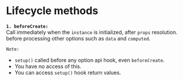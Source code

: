 # Lifecycle methods

**`1. beforeCreate: `** <br>
Call immediately when the `instance` is initialized, after `props` resolution.
before processing other options such as `data` and `computed`.

`Note:`<br>

- `setup()` called before any option api hook, even `beforeCreate`.
- You have no access of this.
- You can access `setup()` hook return values.
